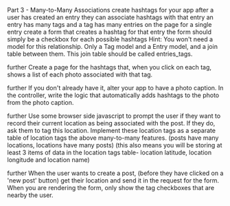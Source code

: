Part 3 - Many-to-Many Associations
create hashtags for your app
after a user has created an entry they can associate hashtags with that entry
an entry has many tags and a tag has many entries
on the page for a single entry create a form that creates a hashtag for that entry
the form should simply be a checkbox for each possible hashtags
Hint: You won't need a model for this relationship. Only a Tag model and a Entry model, and a join table between them. This join table should be called entries_tags.

further
Create a page for the hashtags that, when you click on each tag, shows a list of each photo associated with that tag.

further
If you don't already have it, alter your app to have a photo caption. In the controller, write the logic that automatically adds hashtags to the photo from the photo caption.

further
Use some browser side javascript to prompt the user if they want to record their current location as being associated with the post. If they do, ask them to tag this location. Implement these location tags as a separate table of location tags the above many-to-many features. (posts have many locations, locations have many posts) (this also means you will be storing at least 3 items of data in the location tags table- location latitude, location longitude and location name)

further
When the user wants to create a post, (before they have clicked on a 'new post' button) get their location and send it in the request for the form. When you are rendering the form, only show the tag checkboxes that are nearby the user.